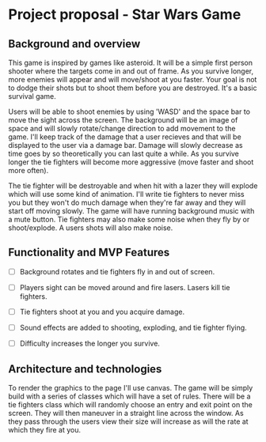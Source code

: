 # Project proposal - Star Wars Game

## Background and overview 

This game is inspired by games like asteroid. It will be a simple first person shooter where the targets come in and out of frame. As you survive longer, more enemies will appear and will move/shoot at you faster. Your goal is not to dodge their shots but to shoot them before you are destroyed. It's a basic survival game. 

Users will be able to shoot enemies by using 'WASD' and the space bar to move the sight across the screen. The background will be an image of space and will slowly rotate/change direction to add movement to the game. I'll keep track of the damage that a user recieves and that will be displayed to the user via a damage bar. Damage will slowly decrease as time goes by so theoretically you can last quite a while. As you survive longer the tie fighters will become more aggressive (move faster and shoot more often).

The tie fighter will be destroyable and when hit with a lazer they will explode which will use some kind of animation. I'll write tie fighters to never miss you but they won't do much damage when they're far away and they will start off moving slowly. The game will have running background music with a mute button. Tie fighters may also make some noise when they fly by or shoot/explode. A users shots will also make noise. 

## Functionality and MVP Features 

- [ ] Background rotates and tie fighters fly in and out of screen.

- [ ] Players sight can be moved around and fire lasers. Lasers kill tie fighters.

- [ ] Tie fighters shoot at you and you acquire damage. 

- [ ] Sound effects are added to shooting, exploding, and tie fighter flying. 

- [ ] Difficulty increases the longer you survive.

## Architecture and technologies 

To render the graphics to the page I'll use canvas. The game will be simply build with a series of classes which will have a set of rules. There will be a tie fighters class which will randomly choose an entry and exit point on the screen. They will then maneuver in a straight line across the window. As they pass through the users view their size will increase as will the rate at which they fire at you. 
